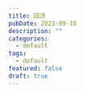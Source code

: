 ```yaml
---
title: 回流
pubDate: 2023-09-15
description: ""
categories:
  - default
tags:
  - default
featured: false
draft: true
---
```


